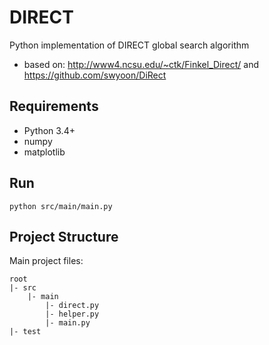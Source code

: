 # DIRECT
Python implementation of DIRECT global search algorithm
- based on: http://www4.ncsu.edu/~ctk/Finkel_Direct/ and https://github.com/swyoon/DiRect

## Requirements
- Python 3.4+
- numpy
- matplotlib

## Run
```Shell
python src/main/main.py
```

## Project Structure
Main project files:
```
root
|- src
	|- main
		|- direct.py
		|- helper.py
		|- main.py
|- test
```